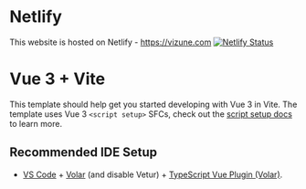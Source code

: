 # Netlify
This website is hosted on Netlify - https://vizune.com
[![Netlify Status](https://api.netlify.com/api/v1/badges/a6f69132-030e-4eab-8e90-83bf54b27bb3/deploy-status)](https://app.netlify.com/sites/vizune/deploys)

# Vue 3 + Vite

This template should help get you started developing with Vue 3 in Vite. The template uses Vue 3 `<script setup>` SFCs, check out the [script setup docs](https://v3.vuejs.org/api/sfc-script-setup.html#sfc-script-setup) to learn more.

## Recommended IDE Setup

- [VS Code](https://code.visualstudio.com/) + [Volar](https://marketplace.visualstudio.com/items?itemName=Vue.volar) (and disable Vetur) + [TypeScript Vue Plugin (Volar)](https://marketplace.visualstudio.com/items?itemName=Vue.vscode-typescript-vue-plugin).
